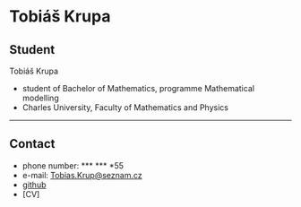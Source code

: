 # Tobiáš Krupa
## Student

Tobiáš Krupa  
* student of Bachelor of Mathematics, programme Mathematical modelling  
* Charles University, Faculty of Mathematics and Physics

* * *

## Contact

* phone number: *** *** *55  
* e-mail: Tobias.Krup@seznam.cz  
* [github](https://github.com/Tattobiti)  
* [CV]
